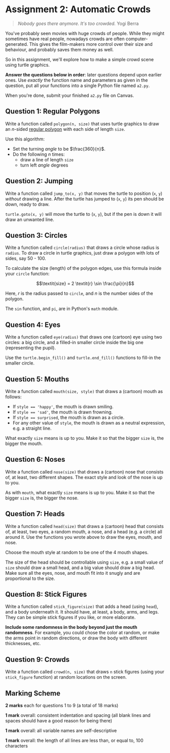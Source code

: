 # Assignment 2: Automatic Crowds

> *Nobody goes there anymore. It's too crowded.*
> Yogi Berra

You've probably seen movies with huge crowds of people. While they might
sometimes have real people, nowadays crowds are often computer-generated. This
gives the film-makers more control over their size and behaviour, and probably
saves them money as well.

So in this assignment, we'll explore how to make a simple crowd scene using
turtle graphics.

**Answer the questions below in order**: later questions depend upon earlier
ones. Use *exactly* the function name and parameters as given in the question,
put all your functions into a single Python file named `a2.py`.

When you're done, submit your finished `a2.py` file on Canvas.


## Question 1: Regular Polygons

Write a function called `polygon(n, size)` that uses turtle graphics to draw
an $n$-sided [regular polygon](https://en.wikipedia.org/wiki/Regular_polygon)
with each side of length `size`.

Use this algorithm:

- Set the turning $\mathit{angle}$ to be $\frac{360}{n}$.
- Do the following $n$ times:
	+ draw a line of length `size`
	+ turn left $\mathit{angle}$ degrees


## Question 2: Jumping

Write a function called `jump_to(x, y)` that moves the turtle to position
(`x`, `y`) *without* drawing a line. After the turtle has jumped to (`x`, `y`)
its pen should be down, ready to draw.

`turtle.goto(x, y)` will move the turtle to (`x`, `y`), but if the pen is down
it will draw an unwanted line.


## Question 3: Circles

Write a function called `circle(radius)` that draws a circle whose radius is
`radius`. To draw a circle in turtle graphics, just draw a polygon with lots
of sides, say 50 - 100.

To calculate the size (length) of the polygon edges, use this formula inside
your `circle` function:

$$\textit{size} = 2 \textit{r} \sin \frac{\pi}{n}$$

Here, $r$ is the radius passed to `circle`, and $n$ is the number sides of the
polygon.

The `sin` function, and `pi`, are in Python's `math` module.


## Question 4: Eyes

Write a function called `eye(radius)` that draws one (cartoon) eye using two
circles: a big circle, and a filled-in smaller circle inside the big one
(representing the pupil).

Use the `turtle.begin_fill()` and `turtle.end_fill()` functions to fill-in the
smaller circle.


## Question 5: Mouths

Write a function called `mouth(size, style)` that draws a (cartoon) mouth as
follows:

- If `style == 'happy'`, the mouth is drawn smiling. 
- If `style == 'sad'`, the mouth is drawn frowning.
- If `style == surprised`, the mouth is drawn as a circle.
- For any other value of `style`, the mouth is drawn as a neutral expression,
  e.g. a straight line.

What exactly `size` means is up to you. Make it so that the bigger `size` is,
the bigger the mouth.


## Question 6: Noses

Write a function called `nose(size)` that draws a (cartoon) nose that consists
of, at least, two different shapes. The exact style and look of the nose is up
to you.

As with `mouth`, what exactly `size` means is up to you. Make it so that the
bigger `size` is, the bigger the nose.


## Question 7: Heads

Write a function called `head(size)` that draws a (cartoon) head that consists
of, at least, two eyes, a random mouth, a nose, and a head (e.g. a circle) all
around it. Use the functions you wrote above to draw the eyes, mouth, and
nose.

Choose the mouth style at random to be one of the 4 mouth shapes.

The size of the head should be controllable using `size`, e.g. a small value
of `size` should draw a small head, and a big value should draw a big head.
Make sure all the eyes, nose, and mouth fit into it snugly and are
proportional to the size.


## Question 8: Stick Figures

Write a function called `stick_figure(size)` that adds a head (using `head`),
and a body underneath it. It should have, at least, a body, arms, and legs.
They can be simple stick figures if you like, or more elaborate.

**Include some randomness in the body beyond just the mouth randomness**. For
example, you could chose the color at random, or make the arms point in random
directions, or draw the body with different thicknesses, etc.


## Question 9: Crowds

Write a function called `crowd(n, size)` that draws `n` stick figures (using
your `stick_figure` function) at random locations on the screen.


## Marking Scheme

**2 marks** each for questions 1 to 9 (a total of 18 marks)

**1 mark** overall: consistent indentation and spacing (all blank lines and
spaces should have a good reason for being there)

**1 mark** overall: all variable names are self-descriptive

**1 mark** overall: the length of all lines are less than, or equal to, 100
characters
